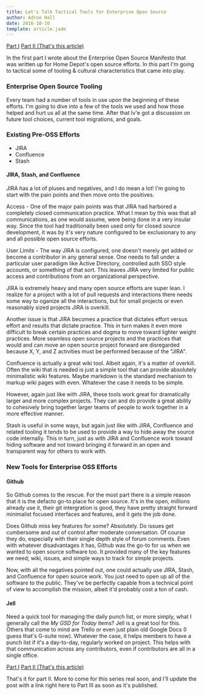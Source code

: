 ```yaml
---
title: Let's Talk Tactical Tools for Enterprise Open Source
author: Adron Hall
date: 2016-10-16
template: article.jade
---
```

[Part I](/articles/holy-shit-watch-out-for-that-enterprise-open-source/)
[Part II (That's this article)](/articles/enterprise-open-source-tactical/)

In the first part I wrote about the Enterprise Open Source Manifesto that was written up for Home Depot's open source efforts. In this part I'm going to tactical some of tooling & cultural characteristics that came into play.

### Enterprise Open Source Tooling

Every team had a number of tools in use upon the beginning of these efforts. I'm going to dive into a few of the tools we used and how those helped and hurt us all at the same time. After that Iv'e got a discussion on future tool choices, current tool migrations, and goals.

### Existing Pre-OSS Efforts

* JIRA
* Confluence
* Stash

<span class="more"></span>

#### JIRA, Stash, and Confluence

JIRA has a lot of pluses and negatives, and I do mean a lot! I'm going to start with the pain points and then move onto the positives.

Access - One of the major pain points was that JIRA had harbored a completely closed communication practice. What I mean by this was that all communications, as one would assume, were being done in a very insular way. Since the tool had traditionally been used only for closed source development, it was by it's very nature configured to be exclusionary to any and all possible open source efforts.

User Limits - The way JIRA is configured, one doesn't merely get added or become a contributor in any general sense. One needs to fall under a particular user paradigm like Active Directory, controlled auth SSO style accounts, or something of that sort. This leaves JIRA very limited for public access and contributions from an organizational perspective.

JIRA is extremely heavy and many open source efforts are super lean. I realize for a project with a lot of pull requests and interactions there needs some way to oganize all the interactions, but for small projects or even reasonably sized projects JIRA is overkill.

Another issue is that JIRA becomes a practice that dictates effort versus effort and results that dictate practice. This in turn makes it even more difficult to break certain practices and dogma to move toward lighter weight practices. More seamless open source projects and the practices that would and can move an open source project forward are disregarded because X, Y, and Z activities must be performed because of the "JIRA".

Confluence is actually a great wiki tool. Albeit again, it's a matter of overkill. Often the wiki that is needed is just a simple tool that can provide absolutely minimalistic wiki features. Maybe markdown is the standard mechanism to markup wiki pages with even. Whatever the case it needs to be simple.

However, again just like with JIRA, these tools work great for dramatically larger and more complex projects. They can and do provide a great ability to cohesively bring together larger teams of people to work together in a more effective manner.
 
Stash is useful in some ways, but again just like with JIRA, Confluence and related tooling it tends to be used to provide a way to hide away the source code internally. This in turn, just as with JIRA and Confluence work toward hiding software and not toward bringing it forward in an open and transparent way for others to work with.

### New Tools for Enterprise OSS Efforts

#### Github

So Github comes to the rescue. For the most part there is a simple reason that it is the defacto go-to place for open source. It's in the open, millions already use it, their git intergration is good, they have pretty straight forward minimalist focused interfaces and features, and it gets the job done.

Does Github miss key features for some? Absolutely. Do issues get cumbersome and out of control after moderate conversation. Of course they do, especially with their single depth style of forum comments. Even with whatever disadvantages it has, Github was the go-to for us when we wanted to open source software too. It provided many of the key features we need; wiki, issues, and simple ways to track for simple projects.

Now, with all the negatives pointed out, one could actually use JIRA, Stash, and Confluence for open source work. You just need to open up all of the software to the public. They've be perfectly capable from a technical point of view to accomplish the mission, albeit it'd probably cost a ton of cash.
 
#### Jell

Need a quick tool for managing the daily punch list, or more simply, what I generally call the *My GSD for Today* items? Jell is a great tool for this. Others that come to mind are Trello or even just plain old Google Docs (I guess that's G-suite now). Whatever the case, it helps members to have a punch list if it's a day-to-day, regularly worked on project. This helps with that communication across any contributors, even if contributors are all in a single office.
 
[Part I](/articles/holy-shit-watch-out-for-that-enterprise-open-source/)
[Part II (That's this article)](/articles/enterprise-open-source-tactical/)

That's it for part II. More to come for this series real soon, and I'll update the post with a link right here to Part III as soon as it's published.